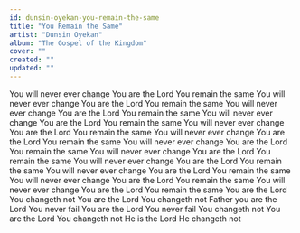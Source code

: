 ```yaml
---
id: dunsin-oyekan-you-remain-the-same
title: "You Remain the Same"
artist: "Dunsin Oyekan"
album: "The Gospel of the Kingdom"
cover: ""
created: ""
updated: ""
---
```


You will never ever change
You are the Lord
You remain the same
You will never ever change
You are the Lord
You remain the same
You will never ever change
You are the Lord
You remain the same
You will never ever change
You are the Lord
You remain the same
You will never ever change
You are the Lord
You remain the same
You will never ever change
You are the Lord
You remain the same
You will never ever change
You are the Lord
You remain the same
You will never ever change
You are the Lord
You remain the same
You will never ever change
You are the Lord
You remain the same
You will never ever change
You are the Lord
You remain the same
You will never ever change
You are the Lord
You remain the same
You will never ever change
You are the Lord
You remain the same
You are the Lord
You changeth not
You are the Lord
You changeth not
Father you are the Lord
You never fail
You are the Lord
You never fail
You changeth not
You are the Lord
You changeth not
He is the Lord
He changeth not